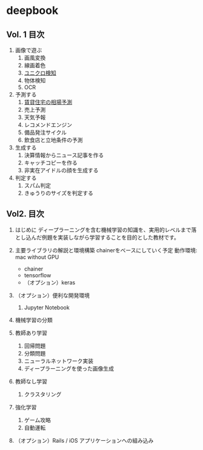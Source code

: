# deepbook

## Vol. 1 目次
1. 画像で遊ぶ
    1. 画風変換
    1. 線画着色
    1. [ユニクロ検知](https://github.com/nendworks/deepbook/issues/5)
    1. 物体検知
    1. OCR
1. 予測する
    1. [賃貸住宅の相場予測](https://github.com/nendworks/deepbook/issues/4)
    1. 売上予測
    1. 天気予報
    1. レコメンドエンジン
    1. 備品発注サイクル
    1. 飲食店と立地条件の予測
1. 生成する
    1. 決算情報からニュース記事を作る
    1. キャッチコピーを作る
    1. 非実在アイドルの顔を生成する
1. 判定する
    1. スパム判定
    1. きゅうりのサイズを判定する

## Vol2. 目次
1. はじめに
ディープラーニングを含む機械学習の知識を、実用的レベルまで落とし込んだ例題を実装しながら学習することを目的とした教材です。

1. 主要ライブラリの解説と環境構築
chainerをベースにしていく予定
動作環境: mac without GPU 
    - chainer
    - tensorflow 
    - （オプション）keras

1. （オプション）便利な開発環境
    1. Jupyter Notebook
1. 機械学習の分類
1. 教師あり学習
    1. 回帰問題
    1. 分類問題
    1. ニューラルネットワーク実装
    1. ディープラーニングを使った画像生成
1. 教師なし学習
    1. クラスタリング
1. 強化学習
    1. ゲーム攻略
    1. 自動運転
1. （オプション）Rails / iOS アプリケーションへの組み込み
